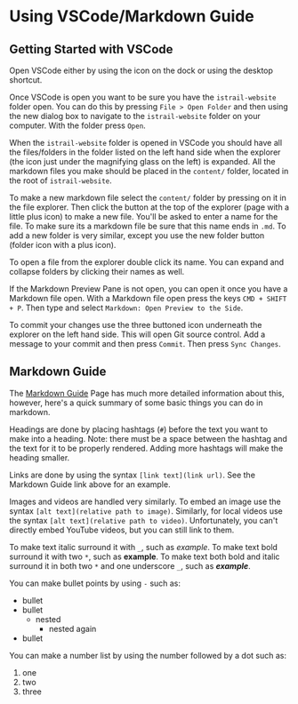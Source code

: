 # Using VSCode/Markdown Guide

## Getting Started with VSCode

Open VSCode either by using the icon on the dock or using the desktop shortcut.

Once VSCode is open you want to be sure you have the `istrail-website` folder open. You can do this by pressing `File > Open Folder` and then using the new dialog box to navigate to the `istrail-website` folder on your computer. With the folder press `Open`.

When the `istrail-website` folder is opened in VSCode you should have all the files/folders in the folder listed on the left hand side when the explorer (the icon just under the magnifying glass on the left) is expanded. All the markdown files you make should be placed in the `content/` folder, located in the root of `istrail-website`.

To make a new markdown file select the `content/` folder by pressing on it in the file explorer. Then click the button at the top of the explorer (page with a little plus icon) to make a new file. You'll be asked to enter a name for the file. To make sure its a markdown file be sure that this name ends in `.md`. To add a new folder is very similar, except you use the new folder button (folder icon with a plus icon).

To open a file from the explorer double click its name. You can expand and collapse folders by clicking their names as well.

If the Markdown Preview Pane is not open, you can open it once you have a Markdown file open. With a Markdown file open press the keys `CMD + SHIFT + P`. Then type and select `Markdown: Open Preview to the Side`.

To commit your changes use the three buttoned icon underneath the explorer on the left hand side. This will open Git source control. Add a message to your commit and then press `Commit`. Then press `Sync Changes`.

## Markdown Guide

The [Markdown Guide](https://www.markdownguide.org/basic-syntax/) Page has much more detailed information about this, however, here's a quick summary of some basic things you can do in markdown.

Headings are done by placing hashtags (`#`) before the text you want to make into a heading. Note: there must be a space between the hashtag and the text for it to be properly rendered. Adding more hashtags will make the heading smaller.

Links are done by using the syntax `[link text](link url)`. See the Markdown Guide link above for an example.

Images and videos are handled very similarly. To embed an image use the syntax `[alt text](relative path to image)`. Similarly, for local videos use the syntax `[alt text](relative path to video)`. Unfortunately, you can't directly embed YouTube videos, but you can still link to them.

To make text italic surround it with `_`, such as _example_. To make text bold surround it with two `*`, such as **example**. To make text both bold and italic surround it in both two `*` and one underscore `_`, such as **_example_**.

You can make bullet points by using `-` such as:

-   bullet
-   bullet
    -   nested
        -   nested again
-   bullet

You can make a number list by using the number followed by a dot such as:

1. one
2. two
3. three

